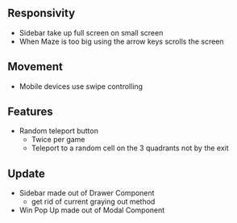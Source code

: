 ## Responsivity

- Sidebar take up full screen on small screen
- When Maze is too big using the arrow keys scrolls the screen

## Movement

- Mobile devices use swipe controlling

## Features

- Random teleport button
  - Twice per game
  - Teleport to a random cell on the 3 quadrants not by the exit

## Update

- Sidebar made out of Drawer Component
  - get rid of current graying out method
- Win Pop Up made out of Modal Component
